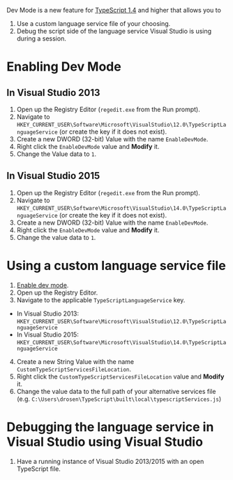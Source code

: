 Dev Mode is a new feature for [TypeScript 1.4](https://github.com/Microsoft/TypeScript/releases/tag/v1.4) and higher that allows you to

1. Use a custom language service file of your choosing.
2. Debug the script side of the language service Visual Studio is using during a session.

# Enabling Dev Mode

## In Visual Studio 2013

1. Open up the Registry Editor (`regedit.exe` from the Run prompt).
2. Navigate to `HKEY_CURRENT_USER\Software\Microsoft\VisualStudio\12.0\TypeScriptLanguageService` (or create the key if it does not exist).
3. Create a new DWORD (32-bit) Value with the name `EnableDevMode`.
4. Right click the `EnableDevMode` value and **Modify** it.
5. Change the Value data to `1`.


## In Visual Studio 2015

1. Open up the Registry Editor (`regedit.exe` from the Run prompt).
2. Navigate to `HKEY_CURRENT_USER\Software\Microsoft\VisualStudio\14.0\TypeScriptLanguageService` (or create the key if it does not exist).
3. Create a new DWORD (32-bit) Value with the name `EnableDevMode`.
4. Right click the `EnableDevMode` value and **Modify** it.
5. Change the value data to `1`.

# Using a custom language service file

1. [Enable dev mode](#enabling-dev-mode).
2. Open up the Registry Editor.
3. Navigate to the applicable `TypeScriptLanguageService` key.
  * In Visual Studio 2013: `HKEY_CURRENT_USER\Software\Microsoft\VisualStudio\12.0\TypeScriptLanguageService` 
  * In Visual Studio 2015: `HKEY_CURRENT_USER\Software\Microsoft\VisualStudio\14.0\TypeScriptLanguageService` 
4. Create a new String Value with the name `CustomTypeScriptServicesFileLocation`.
5. Right click the `CustomTypeScriptServicesFileLocation` value and **Modify** it.
6. Change the value data to the full path of your alternative services file (e.g. `C:\Users\drosen\TypeScript\built\local\typescriptServices.js`)

# Debugging the language service in Visual Studio using Visual Studio

1. Have a running instance of Visual Studio 2013/2015 with an open TypeScript file.
